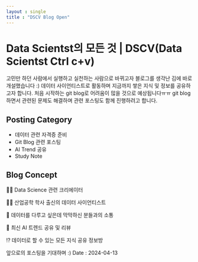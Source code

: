 ```yaml
---
layout : single
title : "DSCV Blog Open"
---
```



# Data Scientst의 모든 것 | DSCV(Data Scientst Ctrl c+v)

고민만 하던 사람에서 실행하고 실천하는 사람으로 바뀌고자 블로그를 생각난 김에 바로 개설했습니다 :)
데이터 사이언티스트로 활동하며 지금까지 쌓은 지식 및 정보를 공유하고자 합니다.
처음 시작하는 git blog로 어려움이 많을 것으로 예상됩니다ㅠㅠ
git blog 하면서 관련된 문제도 해결하며 관련 포스팅도 함께 진행하려고 합니다.

## Posting Category
- 데이터 관련 자격증 준비
- Git Blog 관련 포스팅
- AI Trend 공유
- Study Note


## Blog Concept
👨‍💻 Data Science 관련 크리에이터

👨‍🎓 산업공학 학사 출신의 데이터 사이언티스트

💭 데이터를 다루고 싶은데 막막하신 분들과의 소통

🤖 최신 AI 트렌드 공유 및 리뷰

⁉️ 데이터로 할 수 있는 모든 지식 공유 정보방

앞으로의 포스팅을 기대하며 :)
Date : 2024-04-13




